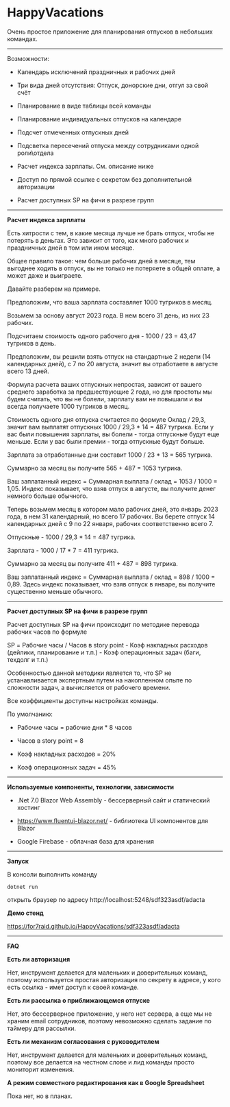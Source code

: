 # HappyVacations

Очень простое приложение для планирования отпусков в небольших командах.

----------------
Возможности:

* Календарь исключений праздничных и рабочих дней

* Три вида дней отсутствия: Отпуск, донорские дни, отгул за свой счёт

* Планирование в виде таблицы всей команды

* Планирование индивидуальных отпусков на календаре

* Подсчет отмеченных отпускных дней

* Подсветка пересечений отпуска между сотрудниками одной роли\отдела

* Расчет индекса зарплаты. См. описание ниже

* Доступ по прямой ссылке с секретом без дополнительной авторизации

* Расчет доступных SP на фичи в разрезе групп

-----

**Расчет индекса зарплаты**

Есть хитрости с тем, в какие месяца лучше не брать отпуск, чтобы не потерять в деньгах. Это зависит от того, как много рабочих и праздничных дней в том или ином месяце.

Общее правило такое: чем больше рабочих дней в месяце, тем выгоднее ходить в отпуск, вы не только не потеряете в общей оплате, а может даже и выиграете.

Давайте разберем на примере.

Предположим, что ваша зарплата составляет 1000 тугриков в месяц.

Возьмем за основу август 2023 года. В нем всего 31 день, из них 23 рабочих.

Подсчитаем стоимость одного рабочего дня - 1000 / 23 = 43,47 тугриков в день.

Предположим, вы решили взять отпуск на стандартные 2 недели (14 календарных дней), с 7 по 20 августа, значит вы отработаете в августе всего 13 дней.

Формула расчета ваших отпускных непростая, зависит от вашего среднего заработка за предшествующие 2 года, но для простоты мы будем считать, что вы не болели, зарплату вам не повышали и вы всегда получаете 1000 тугриков в месяц.

Стоимость одного дня отпуска считается по формуле Оклад / 29,3, значит вам выплатят отпускных 1000 / 29,3 * 14 = 487 тугрика.
Если у вас были повышения зарплаты, вы болели - тогда отпускные будут еще меньше. Если у вас были премии - тогда отпускные будут больше.

Зарплата за отработанные дни составит 1000 / 23 * 13 = 565 тугрика.

Суммарно за месяц вы получите 565 + 487 = 1053 тугрика.

Ваш заплатанный индекс = Суммарная выплата / оклад = 1053 / 1000 = 1,05. Индекс показывает, что взяв отпуск в августе, вы получите денег немного больше обычного.

Теперь возьмем месяц в котором мало рабочих дней, это январь 2023 года, в нем 31 календарный, но всего 17 рабочих.
Вы берете отпуск 14 календарных дней с 9 по 22 января, рабочих соответственно всего 7.

Отпускные - 1000 / 29,3 * 14 = 487 тугрика.

Зарплата - 1000 / 17 * 7 = 411 тугрика.

Суммарно за месяц вы получите 411 + 487 = 898 тугрика.

Ваш заплатанный индекс = Суммарная выплата / оклад = 898 / 1000 = 0,89. Здесь индекс показывает, что взяв отпуск в январе, вы получите существенно меньше обычного.

-----

**Расчет доступных SP на фичи в разрезе групп**

Расчет доступных SP на фичи происходит по методике перевода рабочих часов по формуле

SP = Рабочие часы / Часов в story point - Коэф накладных расходов (дейлики, планирование и т.п.) - Коэф операционных задач (баги, техдолг и т.п.)

Особенностью данной методики является то, что SP не устанавливается экспертным путем на накопленном опыте по сложности задач, а вычисляется от рабочего времени.

Все коэффициенты доступны настройках команды.

По умолчанию:

* Рабочие часы = рабочие дни * 8 часов

* Часов в story point = 8

* Коэф накладных расходов = 20%

* Коэф операционных задач = 45%



------

**Используемые компоненты, технологии, зависимости**

* .Net 7.0 Blazor Web Assembly - бессерверный сайт и статический хостинг

* https://www.fluentui-blazor.net/ - библиотека UI компонентов для Blazor

* Google Firebase - облачная база для хранения

---------

**Запуск**

В консоли выполнить команду 

`dotnet run`

открыть браузер по адресу  http://localhost:5248/sdf323asdf/adacta

**Демо стенд**

https://for7raid.github.io/HappyVacations/sdf323asdf/adacta

---------

**FAQ**

**Есть ли авторизация**

Нет, инструмент делается для маленьких и доверительных команд, поэтому используется простая авторизация по секрету в адресе, у кого есть ссылка - имет доступ к своей команде.

**Есть ли рассылка о приближающемся отпуске**

Нет, это бессерверное приложение, у него нет сервера, а еще мы не храним email сотрудников, поэтому невозможно сделать задание по таймеру для рассылки.

**Есть ли механизм согласования с руководителем**

Нет, инструмент делается для маленьких и доверительных команд, поэтому все делается на честном слове и лид команды просто мониторит изменения.

**А режим совместного редактирования как в Google Spreadsheet**

Пока нет, но в планах.